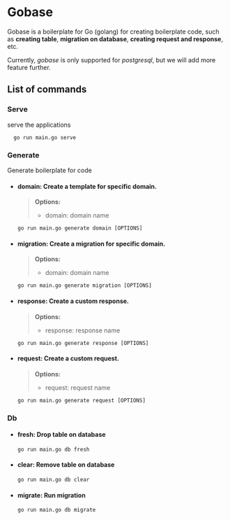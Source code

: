 # Gobase

Gobase is a boilerplate for Go (golang) for creating boilerplate code, such as **creating table**,
**migration on database**, **creating request and response**, etc.

Currently, _gobase_ is only supported for _postgresql_, but we will add more feature further.

## List of commands

### Serve

serve the applications

```
  go run main.go serve
```

### Generate

Generate boilerplate for code

- #### domain: Create a template for specific domain.

  > **Options:**
  >
  > - domain: domain name

  ```
  go run main.go generate domain [OPTIONS]
  ```

- #### migration: Create a migration for specific domain.

  > **Options:**
  >
  > - domain: domain name

  ```
  go run main.go generate migration [OPTIONS]
  ```

- #### response: Create a custom response.

  > **Options:**
  >
  > - response: response name

  ```
  go run main.go generate response [OPTIONS]
  ```

- #### request: Create a custom request.

  > **Options:**
  >
  > - request: request name

  ```
  go run main.go generate request [OPTIONS]
  ```

### Db

- #### fresh: Drop table on database

  ```
  go run main.go db fresh
  ```

- #### clear: Remove table on database

  ```
  go run main.go db clear
  ```

- #### migrate: Run migration
  ```
  go run main.go db migrate
  ```
